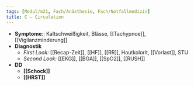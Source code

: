```yaml
---
tags: [Modul/m21, Fach/Anästhesie, Fach/Notfallmedizin]
title: C – Circulation
---
```

- **Symptome**:: Kaltschweißigkeit, Blässe, [[Tachypnoe]], [[Vigilanzminderung]]
- **Diagnostik**
	- *First Look:* [[Recap-Zeit]], [[HF]], [[RR]], Hautkolorit, [[Vorlast]], STU
	- *Second Look:* [[EKG]], [[BGA]], [[SpO2]], [[RUSH]]
- **DD**
	- **[[Schock]]** 
	- **[[HRST]]**